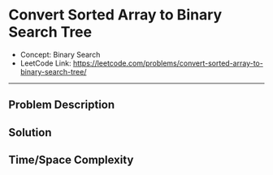 # Convert Sorted Array to Binary Search Tree

- Concept: Binary Search
- LeetCode Link: https://leetcode.com/problems/convert-sorted-array-to-binary-search-tree/

---

## Problem Description

## Solution

## Time/Space Complexity

